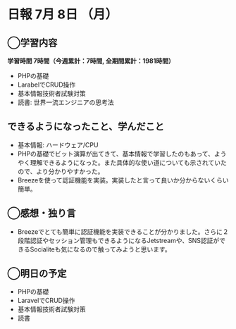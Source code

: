 # 日報  7月 8日 （月）

## ◯学習内容

**学習時間  7時間（今週累計：7時間, 全期間累計：1981時間）**

- PHPの基礎
- LarabelでCRUD操作
- 基本情報技術者試験対策
- 読書: 世界一流エンジニアの思考法

## できるようになったこと、学んだこと

- 基本情報: ハードウェア/CPU
- PHPの基礎でビット演算が出てきて、基本情報で学習したのもあって、ようやく理解できるようになった。また具体的な使い道についても示されていたので、より分かりやすかった。
- Breezeを使って認証機能を実装。実装したと言って良いか分からないくらい簡単。

## ◯感想・独り言

- Breezeでとても簡単に認証機能を実装できることが分かりました。さらに２段階認証やセッション管理もできるようになるJetstreamや、SNS認証ができるSocialiteも気になるので触ってみようと思います。

## ◯明日の予定

- PHPの基礎
- LaravelでCRUD操作
- 基本情報技術者試験対策
- 読書
